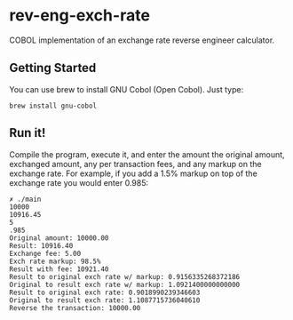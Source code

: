 # rev-eng-exch-rate
COBOL implementation of an exchange rate reverse engineer calculator.

## Getting Started
You can use brew to install GNU Cobol (Open Cobol). Just type:

`
brew install gnu-cobol
`

## Run it!
Compile the program, execute it, and enter the amount the original amount, exchanged amount, any per transaction fees, and any markup on the exchange rate.  For example, if you add a 1.5% markup on top of the exchange rate you would enter 0.985:

```
✗ ./main          
10000
10916.45
5
.985
Original amount: 10000.00
Result: 10916.40
Exchange fee: 5.00
Exch rate markup: 98.5%
Result with fee: 10921.40
Result to original exch rate w/ markup: 0.9156335268372186
Original to result exch rate w/ markup: 1.0921400000000000
Result to original exch rate: 0.9018990239346603
Original to result exch rate: 1.1087715736040610
Reverse the transaction: 10000.00
```